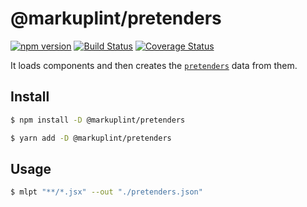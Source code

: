 # @markuplint/pretenders

[![npm version](https://badge.fury.io/js/%40markuplint%2Fpretenders.svg)](https://www.npmjs.com/package/@markuplint/pretenders)
[![Build Status](https://travis-ci.org/markuplint/markuplint.svg?branch=main)](https://travis-ci.org/markuplint/markuplint)
[![Coverage Status](https://coveralls.io/repos/github/markuplint/markuplint/badge.svg?branch=main)](https://coveralls.io/github/markuplint/markuplint?branch=main)

It loads components and then creates the [`pretenders`](https://markuplint.dev/docs/guides/besides-html#pretenders) data from them.

## Install

```sh
$ npm install -D @markuplint/pretenders

$ yarn add -D @markuplint/pretenders
```

## Usage

```sh
$ mlpt "**/*.jsx" --out "./pretenders.json"
```
